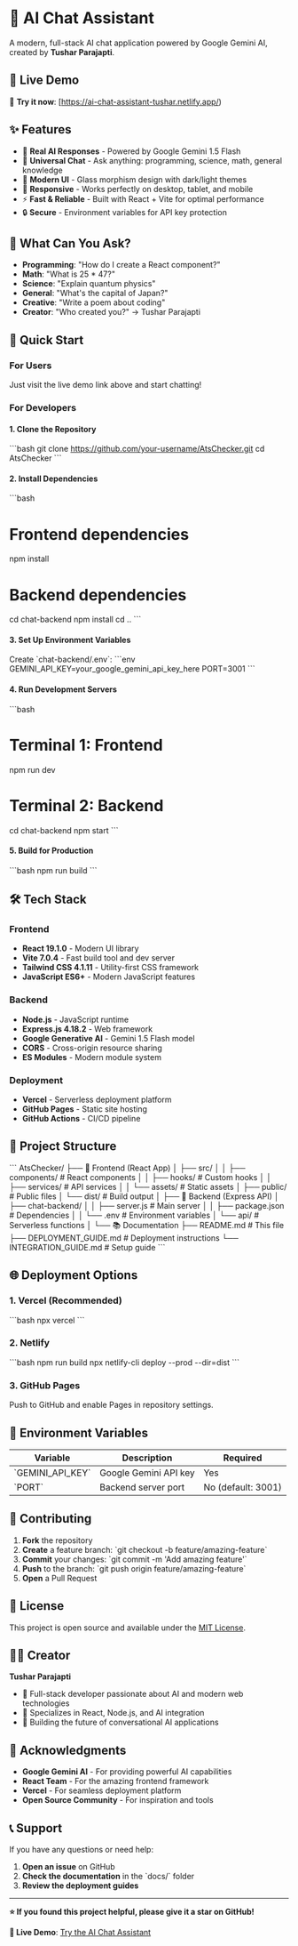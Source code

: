 # 🤖 AI Chat Assistant

A modern, full-stack AI chat application powered by Google Gemini AI, created by **Tushar Parajapti**.

## 🌟 **Live Demo**

🔗 **Try it now**: [https://ai-chat-assistant-tushar.netlify.app/)

## ✨ **Features**

- 🤖 **Real AI Responses** - Powered by Google Gemini 1.5 Flash
- 💬 **Universal Chat** - Ask anything: programming, science, math, general knowledge
- 🎨 **Modern UI** - Glass morphism design with dark/light themes
- 📱 **Responsive** - Works perfectly on desktop, tablet, and mobile
- ⚡ **Fast & Reliable** - Built with React + Vite for optimal performance
- 🔒 **Secure** - Environment variables for API key protection

## 🎯 **What Can You Ask?**

- **Programming**: "How do I create a React component?"
- **Math**: "What is 25 * 47?"
- **Science**: "Explain quantum physics"
- **General**: "What's the capital of Japan?"
- **Creative**: "Write a poem about coding"
- **Creator**: "Who created you?" → Tushar Parajapti

## 🚀 **Quick Start**

### **For Users**
Just visit the live demo link above and start chatting!

### **For Developers**

#### **1. Clone the Repository**
\`\`\`bash
git clone https://github.com/your-username/AtsChecker.git
cd AtsChecker
\`\`\`

#### **2. Install Dependencies**
\`\`\`bash
# Frontend dependencies
npm install

# Backend dependencies
cd chat-backend
npm install
cd ..
\`\`\`

#### **3. Set Up Environment Variables**
Create \`chat-backend/.env\`:
\`\`\`env
GEMINI_API_KEY=your_google_gemini_api_key_here
PORT=3001
\`\`\`

#### **4. Run Development Servers**
\`\`\`bash
# Terminal 1: Frontend
npm run dev

# Terminal 2: Backend
cd chat-backend
npm start
\`\`\`

#### **5. Build for Production**
\`\`\`bash
npm run build
\`\`\`

## 🛠️ **Tech Stack**

### **Frontend**
- **React 19.1.0** - Modern UI library
- **Vite 7.0.4** - Fast build tool and dev server
- **Tailwind CSS 4.1.11** - Utility-first CSS framework
- **JavaScript ES6+** - Modern JavaScript features

### **Backend**
- **Node.js** - JavaScript runtime
- **Express.js 4.18.2** - Web framework
- **Google Generative AI** - Gemini 1.5 Flash model
- **CORS** - Cross-origin resource sharing
- **ES Modules** - Modern module system

### **Deployment**
- **Vercel** - Serverless deployment platform
- **GitHub Pages** - Static site hosting
- **GitHub Actions** - CI/CD pipeline

## 📁 **Project Structure**

\`\`\`
AtsChecker/
├── 🎨 Frontend (React App)
│   ├── src/
│   │   ├── components/          # React components
│   │   ├── hooks/              # Custom hooks
│   │   ├── services/           # API services
│   │   └── assets/             # Static assets
│   ├── public/                 # Public files
│   └── dist/                   # Build output
│
├── 🔧 Backend (Express API)
│   ├── chat-backend/
│   │   ├── server.js           # Main server
│   │   ├── package.json        # Dependencies
│   │   └── .env               # Environment variables
│   └── api/                    # Serverless functions
│
└── 📚 Documentation
    ├── README.md               # This file
    ├── DEPLOYMENT_GUIDE.md     # Deployment instructions
    └── INTEGRATION_GUIDE.md    # Setup guide
\`\`\`

## 🌐 **Deployment Options**

### **1. Vercel (Recommended)**
\`\`\`bash
npx vercel
\`\`\`

### **2. Netlify**
\`\`\`bash
npm run build
npx netlify-cli deploy --prod --dir=dist
\`\`\`

### **3. GitHub Pages**
Push to GitHub and enable Pages in repository settings.

## 🔑 **Environment Variables**

| Variable | Description | Required |
|----------|-------------|----------|
| \`GEMINI_API_KEY\` | Google Gemini API key | Yes |
| \`PORT\` | Backend server port | No (default: 3001) |

## 🤝 **Contributing**

1. **Fork** the repository
2. **Create** a feature branch: \`git checkout -b feature/amazing-feature\`
3. **Commit** your changes: \`git commit -m 'Add amazing feature'\`
4. **Push** to the branch: \`git push origin feature/amazing-feature\`
5. **Open** a Pull Request

## 📄 **License**

This project is open source and available under the [MIT License](LICENSE).

## 👨‍💻 **Creator**

**Tushar Parajapti**
- 🌟 Full-stack developer passionate about AI and modern web technologies
- 💼 Specializes in React, Node.js, and AI integration
- 🚀 Building the future of conversational AI applications

## 🎉 **Acknowledgments**

- **Google Gemini AI** - For providing powerful AI capabilities
- **React Team** - For the amazing frontend framework
- **Vercel** - For seamless deployment platform
- **Open Source Community** - For inspiration and tools

## 📞 **Support**

If you have any questions or need help:
1. **Open an issue** on GitHub
2. **Check the documentation** in the \`docs/\` folder
3. **Review the deployment guides**

---

**⭐ If you found this project helpful, please give it a star on GitHub!**

**🔗 Live Demo**: [Try the AI Chat Assistant](https://your-username.github.io/AtsChecker)
